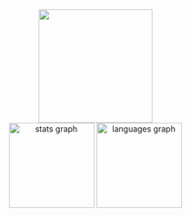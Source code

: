 <div align="center">
  <img src="https://raw.githubusercontent.com/ecastroUol/ecastroUol/master/pacman.svg?sanitize=true" width="200" height="200">
</div>

<div align="center">
  <img src="https://github-readme-stats.vercel.app/api?username=ecastroUol&hide_title=false&hide_rank=false&show_icons=true&include_all_commits=true&count_private=true&disable_animations=false&theme=dracula&locale=en&hide_border=false&order=1" height="150" alt="stats graph"  />
  <img src="https://github-readme-stats.vercel.app/api/top-langs?username=ecastroUol&locale=en&hide_title=false&layout=compact&card_width=320&langs_count=5&theme=dracula&hide_border=false&order=2" height="150" alt="languages graph"  />
</div>
